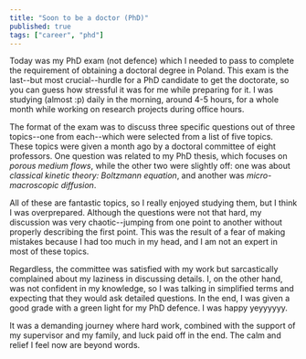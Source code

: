 ```yaml
---
title: "Soon to be a doctor (PhD)"
published: true
tags: ["career", "phd"]
---
```


Today was my PhD exam (not defence) which I needed to pass to complete the requirement of obtaining a doctoral degree in Poland. This exam is the last--but most crucial--hurdle for a PhD candidate to get the doctorate, so you can guess how stressful it was for me while preparing for it. I was studying (almost :p) daily in the morning, around 4-5 hours, for a whole month while working on research projects during office hours.

The format of the exam was to discuss three specific questions out of three topics--one from each--which were selected from a list of five topics. These topics were given a month ago by a doctoral committee of eight professors. One question was related to my PhD thesis, which focuses on *porous medium flows*, while the other two were slightly off: one was about *classical kinetic theory: Boltzmann equation*, and another was *micro-macroscopic diffusion*. 

All of these are fantastic topics, so I really enjoyed studying them, but I think I was overprepared. Although the questions were not that hard, my discussion was very chaotic--jumping from one point to another without properly describing the first point. This was the result of a fear of making mistakes because I had too much in my head, and I am not an expert in most of these topics.

Regardless, the committee was satisfied with my work but sarcastically complained about my laziness in discussing details. I, on the other hand, was not confident in my knowledge, so I was talking in simplified terms and expecting that they would ask detailed questions. In the end, I was given a good grade with a green light for my PhD defence. I was happy yeyyyyyy. 

It was a demanding journey where hard work, combined with the support of my supervisor and my family, and luck paid off in the end. The calm and relief I feel now are beyond words.


